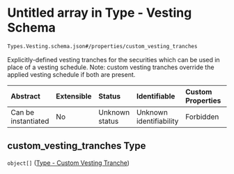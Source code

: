 # Untitled array in Type - Vesting Schema

```txt
Types.Vesting.schema.json#/properties/custom_vesting_tranches
```

Explicitly-defined vesting tranches for the securities which can be used in place of a vesting schedule. Note: custom vesting tranches override the applied vesting schedule if both are present.

| Abstract            | Extensible | Status         | Identifiable            | Custom Properties | Additional Properties | Access Restrictions | Defined In                                                                          |
| :------------------ | :--------- | :------------- | :---------------------- | :---------------- | :-------------------- | :------------------ | :---------------------------------------------------------------------------------- |
| Can be instantiated | No         | Unknown status | Unknown identifiability | Forbidden         | Allowed               | none                | [Vesting.schema.json\*](../schema/types/Vesting.schema.json "open original schema") |

## custom_vesting_tranches Type

`object[]` ([Type - Custom Vesting Tranche](vesting-properties-custom_vesting_tranches-type---custom-vesting-tranche.md))
